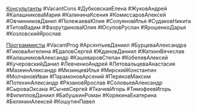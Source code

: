 <u>Консультанты</u>
#VacantCons
#ДубковскаяЕлена
#ЖуковАндрей
#КалашниковаМария
#КалининаКсения
#КомиссаровАлексей
#ОвчинниковДанил
#ПолежаеваЮлия
#СолуяновИлья
#СудаковНикита
#ТитовВадим
#ФахрутдиноваЮлия
#ЮсуповРуслан
#ЯрошенкоДарья
#КозловскийЯрослав



<u>Программисты</u>
#VacantProg
#АрсентьевДаниил
#БурцеваАлександра
#ГиковаАнгелина
#ЕдаловСергей
#ЖдановДаниил
#ЖаткинВячеслав
#КалашниковАлександр
#КашеваровСтепан
#КобелевАлексей
#КучеровскийДанил
#ЛевченкоАндрей
#ЛетовальцеваАнастасия
#МазеинАлександр
#МизинцевИлья
#МирскийКонстантин
#МолчановИван
#ПарамоновАрсений
#ПеряковМаксим
#ПотехинАлександр
#РязановЯрослав
#СоловьевАлександр
#СыроваОксана 
#СычевСергей
#ТкачевИгорь
#ТимофеевИгорь
#ФилипповДаниил
#БабушкинРоман
#КорякинаЕкатерина
#БелянинАлексей
#КошутинПавел
